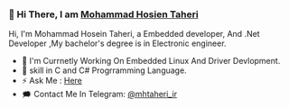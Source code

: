 ### 👋 Hi There, I am [Mohammad Hosien Taheri](https://github.com/hardphoenix)

Hi, I'm Mohammad Hosein Taheri, a Embedded developer, And .Net Developer ,My bachelor's degree is in Electronic engineer.


- 🔭 I'm Currnetly Working On Embedded Linux And Driver Devlopment.
- 🍃 skill in C  and C# Progrramming Language.
- ⚡ Ask Me : [Here](https://github.com/hardphoenix/hardphoenix/issues/1)
- 🗯️ Contact Me In Telegram: [@mhtaheri_ir](https://t.me/mhtaheri_ir) 


